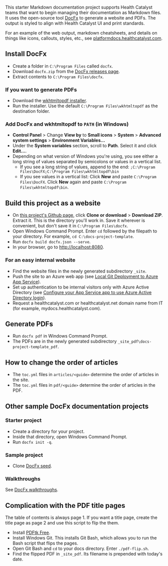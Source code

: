 This starter Markdown documentation project supports Health Catalyst teams that want to begin managing their documentation as Markdown files. It uses the open-source tool [DocFx](https://dotnet.github.io/docfx) to generate a website and PDFs. The output is styled to align with Health Catalyst UI and print standards.

For an example of the web output, markdown cheatsheets, and details on things like icons, callouts, styles, etc., see [platformdocs.healthcatalyst.com](https://platformdocs.healthcatalyst.com).

## Install DocFx
- Create a folder in `C:\Program Files` called `docfx`.
- Download `docfx.zip` from the [DocFx releases page](https://github.com/dotnet/docfx/releases/latest).
- Extract contents to `C:\Program Files\docfx`.

### If you want to generate PDFs
- Download the [wkhtmltopdf installer](https://wkhtmltopdf.org/downloads.html).
- Run the installer. Use the default `C:\Program Files\wkhtmltopdf` as the destination folder.

### Add DocFx and wkhtmltopdf to `PATH` (in Windows)
- **Control Panel** > Change **View by** to **Small icons** > **System** > **Advanced system settings** > **Environment Variables...**
- Under the **System variables** section, scroll to **Path**. Select it and click **Edit...**.
- Depending on what version of Windows you're using, you see either a long string of values separated by semicolons or values in a vertical list.
  - If you see a long string of values, append to the end: `;C:\Program Files\DocFX;C:\Program Files\wkhtmltopdf\bin`
  - If you see values in a vertical list: Click **New** and paste `C:\Program Files\DocFX`. Click **New** again and paste `C:\Program Files\wkhtmltopdf\bin`.

## Build this project as a website
- On [this project's Github page](https://github.com/HealthCatalyst/docs-project-template), click **Clone or download** > **Download ZIP**. Extract it. This is the directory you'll work in. Save it wherever is convenient, but don't save it in `C:\Program Files\docfx`.
- Open Windows Command Prompt. Enter `cd` followed by the filepath to your directory. For example, `cd C:\docs-project-template`.
- Run `docfx build docfx.json --serve`.
- In your browser, go to [http://localhost:8080](http://localhost:8080).

### For an easy internal website
- Find the website files in the newly generated subdirectory `_site`.  
- Push the site to an Azure web app (see [Local Git Deployment to Azure App Service](https://docs.microsoft.com/en-us/azure/app-service/app-service-deploy-local-git)).
- Set up authentication to be internal visitors only with Azure Active Directory (see [Configure your App Service app to use Azure Active Directory login](https://docs.microsoft.com/en-us/azure/app-service/app-service-mobile-how-to-configure-active-directory-authentication)).
- Request a healthcatalyst.com or healthcatalyst.net domain name from IT (for example, mydocs.healthcatalyst.com).

## Generate PDFs
- Run `docfx pdf` in Windows Command Prompt.
- The PDFs are in the newly generated subdirectory `_site_pdf\docs-project-template_pdf`.

## How to change the order of articles
- The `toc.yml` files in `articles/<guide>` determine the order of articles in the site.
- The `toc.yml` files in `pdf/<guide>` determine the order of articles in the PDF.

## Other sample DocFx documentation projects
### Starter project
- Create a directory for your project.
- Inside that directory, open Windows Command Prompt.
- Run `docfx init -q`.

### Sample project
- Clone [DocFx seed](https://github.com/docascode/docfx-seed).

### Walkthroughs
See [DocFx walkthroughs](https://dotnet.github.io/docfx/tutorial/walkthrough/walkthrough_overview.html).

## Complication with the PDF title pages
The table of contents is always page 1. If you want a title page, create the title page as page 2 and use this script to flip the them.
- Install [PDFtk Free](https://www.pdflabs.com/tools/pdftk-the-pdf-toolkit).
- Install Windows Git. This installs Git Bash, which allows you to run the Bash script that flips the pages.
- Open Git Bash and `cd` to your docs directory. Enter `./pdf-flip.sh`.
- Find the flipped PDF in `_site_pdf`. Its filename is prepended with today's date.
